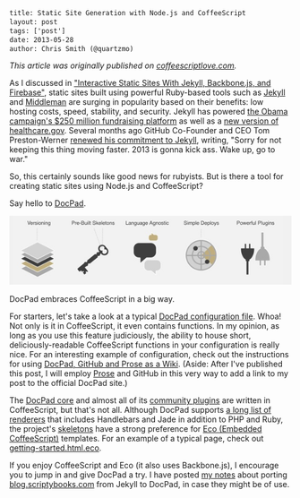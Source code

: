 ```
title: Static Site Generation with Node.js and CoffeeScript
layout: post
tags: ['post']
date: 2013-05-28
author: Chris Smith (@quartzmo)
```
*This article was originally published on [coffeescriptlove.com](http://www.coffeescriptlove.com/2013/05/static-site-generation-with-nodejs-and.html).*

As I discussed in ["Interactive Static Sites With Jekyll, Backbone.js, and Firebase"](http://blog.scriptybooks.com/interactive-static-sites-with-jekyll-backbone-js-and-firebase/), static sites built using powerful Ruby-based tools such as [Jekyll](https://github.com/mojombo/jekyll) and [Middleman](https://github.com/middleman/middleman) are surging in popularity based on their benefits: low hosting costs, speed, stability, and security. Jekyll has powered [the Obama campaign's $250 million fundraising platform](http://kylerush.net/blog/meet-the-obama-campaigns-250-million-fundraising-platform/) as well as a [new version of healthcare.gov](http://developmentseed.org/blog/new-healthcare-gov-is-open-and-cms-free/). Several months ago GitHub Co-Founder and CEO Tom Preston-Werner [renewed his commitment to Jekyll](https://github.com/mojombo/jekyll/issues/578#issuecomment-11414645), writing, "Sorry for not keeping this thing moving faster. 2013 is gonna kick ass. Wake up, go to war."

So, this certainly sounds like good news for rubyists. But is there a tool for creating static sites using Node.js and CoffeeScript?

Say hello to [DocPad](http://docpad.org/).

![docpad home page](/images/docpad-benefits.jpg)

DocPad embraces CoffeeScript in a big way. 

For starters, let's take a look at a typical [DocPad configuration file](https://github.com/docpad/kitchensink.docpad/blob/master/docpad.coffee). Whoa! Not only is it in CoffeeScript, it even contains functions. In my opinion, as long as you use this feature judiciously, the ability to house short, deliciously-readable CoffeeScript functions in your configuration is really nice. For an interesting example of configuration, check out the instructions for using [DocPad, GitHub and Prose as a Wiki](https://gist.github.com/balupton/5519403). (Aside: After I've published this post, I will employ [Prose](http://prose.io) and GitHub in this very way to add a link to my post to the official DocPad site.)

The [DocPad core](https://github.com/bevry/docpad) and almost all of its [community plugins](https://github.com/docpad) are written in CoffeeScript, but that's not all. Although DocPad supports [a long list of renderers](http://docpad.org/docs/plugins#renderers) that includes Handlebars and Jade in addition to PHP and Ruby, the project's [skeletons](http://docpad.org/docs/skeletons) have a strong preference for [Eco (Embedded CoffeeScript)](https://github.com/sstephenson/eco) templates. For an example of a typical page, check out [getting-started.html.eco](https://github.com/docpad/kitchensink.docpad/blob/master/src/documents/pages/getting-started.html.eco).

If you enjoy CoffeeScript and Eco (it also uses Backbone.js), I encourage you to jump in and give DocPad a try. I have posted [my notes](http://blog.scriptybooks.com/from-jekyll-octopress-to-docpad/) about porting [blog.scriptybooks.com](http://blog.scriptybooks.com) from Jekyll to DocPad, in case they might be of use.

